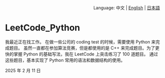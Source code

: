 <div align="right">
  Language:
  中文 | 
  <a title="English" href="docs/README_en.md">English</a> | 
  <a title="日本語" href="docs/README_jp.md">日本語</a>
</div>

# LeetCode_Python

我最近正在找工作。
在做一些公司的 coding test 的时候，需要使用 Python 来完成题目。
虽然一直都在参加算法竞赛，但是都使用的是 C++ 来完成题目。为了更快的掌握 Python 的基础写法，我在 LeetCode 上突击练习了 100 道题目。
通过这些题目，基本实现了 Python 常用的语法和数据结构的使用。

2025 年 2 月 11 日